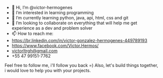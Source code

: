 - 👋 Hi, I’m @victor-hermogenes
- 👀 I’m interested in learning programming
- 🌱 I’m currently learning python, java, api, html, css and git
- 💞️ I’m looking to collaborate on everything that will help me get experience as a dev and problem solver
- 📫 How to reach me:
- https://br.linkedin.com/in/victor-gonzalez-hermogenes-449789193
- https://www.facebook.com/Victor.Hermos/
- victorltrgh@gmail.com
- +55 47 99151-7762

Feel free to follow me, i'll follow you back =)
Also, let's build things together, i would love to help you with your projects.

<!---
victor-hermogenes/victor-hermogenes is a ✨ special ✨ repository because its `README.md` (this file) appears on your GitHub profile.
You can click the Preview link to take a look at your changes.
--->
